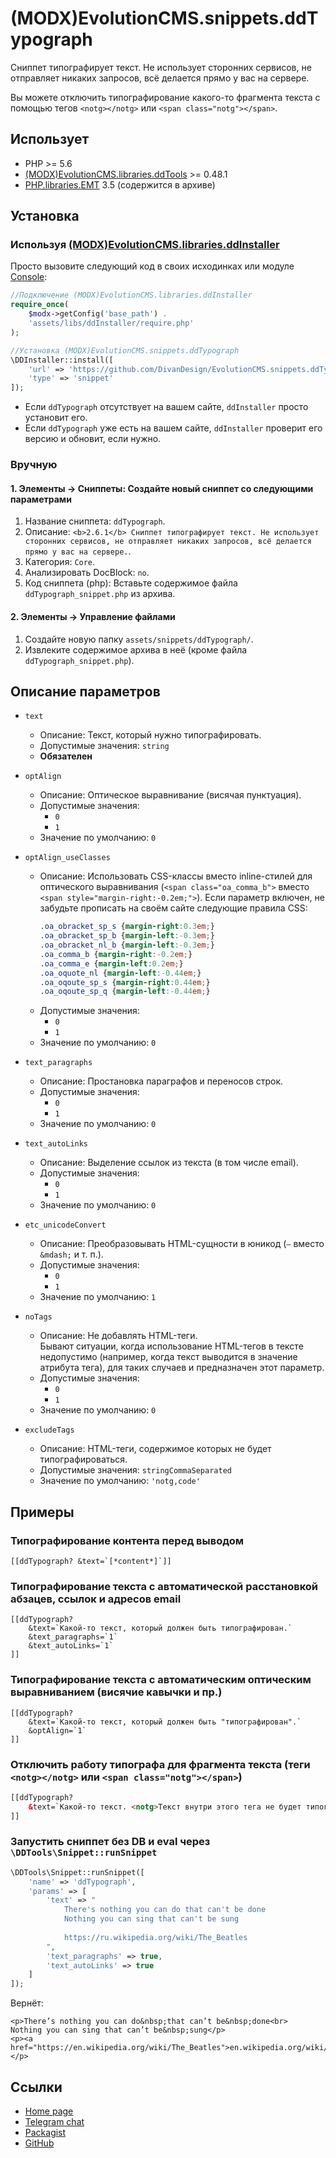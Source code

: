 # (MODX)EvolutionCMS.snippets.ddTypograph

Сниппет типографирует текст.
Не использует сторонних сервисов, не отправляет никаких запросов, всё делается прямо у вас на сервере.

Вы можете отключить типографирование какого-то фрагмента текста с помощью тегов `<notg></notg>` или `<span class="notg"></span>`.


## Использует

* PHP >= 5.6
* [(MODX)EvolutionCMS.libraries.ddTools](https://code.divandesign.ru/modx/ddtools) >= 0.48.1
* [PHP.libraries.EMT](http://mdash.ru) 3.5 (содержится в архиве)


## Установка


### Используя [(MODX)EvolutionCMS.libraries.ddInstaller](https://github.com/DivanDesign/EvolutionCMS.libraries.ddInstaller)

Просто вызовите следующий код в своих исходинках или модуле [Console](https://github.com/vanchelo/MODX-Evolution-Ajax-Console):

```php
//Подключение (MODX)EvolutionCMS.libraries.ddInstaller
require_once(
	$modx->getConfig('base_path') .
	'assets/libs/ddInstaller/require.php'
);

//Установка (MODX)EvolutionCMS.snippets.ddTypograph
\DDInstaller::install([
	'url' => 'https://github.com/DivanDesign/EvolutionCMS.snippets.ddTypograph',
	'type' => 'snippet'
]);
```

* Если `ddTypograph` отсутствует на вашем сайте, `ddInstaller` просто установит его.
* Если `ddTypograph` уже есть на вашем сайте, `ddInstaller` проверит его версию и обновит, если нужно. 


### Вручную


#### 1. Элементы → Сниппеты: Создайте новый сниппет со следующими параметрами

1. Название сниппета: `ddTypograph`.
2. Описание: `<b>2.6.1</b> Сниппет типографирует текст. Не использует сторонних сервисов, не отправляет никаких запросов, всё делается прямо у вас на сервере.`.
3. Категория: `Core`.
4. Анализировать DocBlock: `no`.
5. Код сниппета (php): Вставьте содержимое файла `ddTypograph_snippet.php` из архива.


#### 2. Элементы → Управление файлами

1. Создайте новую папку `assets/snippets/ddTypograph/`.
2. Извлеките содержимое архива в неё (кроме файла `ddTypograph_snippet.php`).


## Описание параметров

* `text`
	* Описание: Текст, который нужно типографировать.
	* Допустимые значения: `string`
	* **Обязателен**
	
* `optAlign`
	* Описание: Оптическое выравнивание (висячая пунктуация).
	* Допустимые значения:
		* `0`
		* `1`
	* Значение по умолчанию: `0`
	
* `optAlign_useClasses`
	* Описание: Использовать CSS-классы вместо inline-стилей для оптического выравнивания (`<span class="oa_comma_b">` вместо `<span style="margin-right:-0.2em;">`).
		Если параметр включен, не забудьте прописать на своём сайте следующие правила CSS:  
		```css
		.oa_obracket_sp_s {margin-right:0.3em;}
		.oa_obracket_sp_b {margin-left:-0.3em;}
		.oa_obracket_nl_b {margin-left:-0.3em;}
		.oa_comma_b {margin-right:-0.2em;}
		.oa_comma_e {margin-left:0.2em;}
		.oa_oquote_nl {margin-left:-0.44em;}
		.oa_oqoute_sp_s {margin-right:0.44em;}
		.oa_oqoute_sp_q {margin-left:-0.44em;}
		```
	* Допустимые значения:
		* `0`
		* `1`
	* Значение по умолчанию: `0`
	
* `text_paragraphs`
	* Описание: Простановка параграфов и переносов строк.
	* Допустимые значения:
		* `0`
		* `1`
	* Значение по умолчанию: `0`
	
* `text_autoLinks`
	* Описание: Выделение ссылок из текста (в том числе email).
	* Допустимые значения:
		* `0`
		* `1`
	* Значение по умолчанию: `0`
	
* `etc_unicodeConvert`
	* Описание: Преобразовывать HTML-сущности в юникод (`—` вместо `&mdash;` и т. п.).
	* Допустимые значения:
		* `0`
		* `1`
	* Значение по умолчанию: `1`
	
* `noTags`
	* Описание: Не добавлять HTML-теги.  
		Бывают ситуации, когда использование HTML-тегов в тексте недопустимо (например, когда текст выводится в значение атрибута тега), для таких случаев и предназначен этот параметр.
	* Допустимые значения:
		* `0`
		* `1`
	* Значение по умолчанию: `0`
	
* `excludeTags`
	* Описание: HTML-теги, содержимое которых не будет типографироваться.
	* Допустимые значения: `stringCommaSeparated`
	* Значение по умолчанию: `'notg,code'`


## Примеры


### Типографирование контента перед выводом

```
[[ddTypograph? &text=`[*content*]`]]
```


### Типографирование текста с автоматической расстановкой абзацев, ссылок и адресов email

```
[[ddTypograph?
	&text=`Какой-то текст, который должен быть типографирован.`
	&text_paragraphs=`1`
	&text_autoLinks=`1`
]]
```


### Типографирование текста с автоматическим оптическим выравниванием (висячие кавычки и пр.)

```
[[ddTypograph?
	&text=`Какой-то текст, который должен быть "типографирован".`
	&optAlign=`1`
]]
```


### Отключить работу типографа для фрагмента текста (теги `<notg></notg>` или `<span class="notg"></span>`)

```html
[[ddTypograph?
	&text=`Какой-то текст. <notg>Текст внутри этого тега не будет типографироваться.</notg> Вот так просто. <span class="notg">Кроме того, поддерживается также `span` с единственным классом `notg`.</span>`
]]
```


### Запустить сниппет без DB и eval через `\DDTools\Snippet::runSnippet`

```php
\DDTools\Snippet::runSnippet([
	'name' => 'ddTypograph',
	'params' => [
		'text' => "
			There's nothing you can do that can't be done
			Nothing you can sing that can't be sung
			
			https://ru.wikipedia.org/wiki/The_Beatles
		",
		'text_paragraphs' => true,
		'text_autoLinks' => true
	]
]);
```

Вернёт:

```
<p>There’s nothing you can do&nbsp;that can’t be&nbsp;done<br>
Nothing you can sing that can’t be&nbsp;sung</p>
<p><a href="https://en.wikipedia.org/wiki/The_Beatles">en.wikipedia.org/wiki/The_Beatles</a></p>
```


## Ссылки

* [Home page](https://code.divandesign.ru/modx/ddtypograph)
* [Telegram chat](https://t.me/dd_code)
* [Packagist](https://packagist.org/packages/dd/evolutioncms-snippets-ddtypograph)
* [GitHub](https://github.com/DivanDesign/EvolutionCMS.snippets.ddTypograph)


<link rel="stylesheet" type="text/css" href="https://raw.githack.com/DivanDesign/CSS.ddMarkdown/master/style.min.css" />
